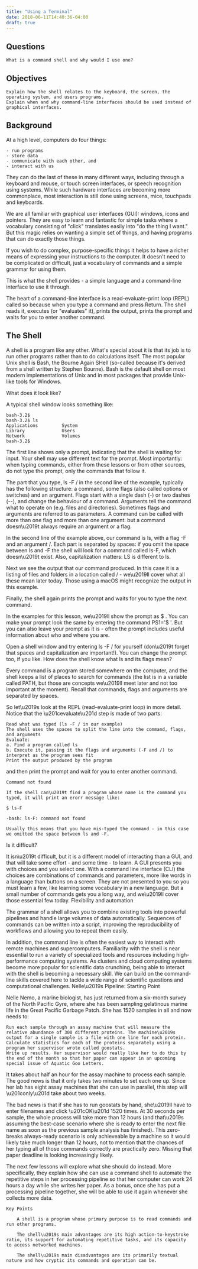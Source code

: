 ```yaml
---
title: "Using a Terminal"
date: 2018-06-11T14:40:36-04:00
draft: true
---
```


Questions
---------
    What is a command shell and why would I use one?

Objectives
----------
    Explain how the shell relates to the keyboard, the screen, the operating system, and users programs.
    Explain when and why command-line interfaces should be used instead of graphical interfaces.

Background
----------
At a high level, computers do four things:

    - run programs
    - store data
    - communicate with each other, and
    - interact with us

They can do the last of these in many different ways, including through a keyboard and mouse, or touch screen interfaces, or speech recognition using systems. While such hardware interfaces are becoming more commonplace, most interaction is still done using screens, mice, touchpads and keyboards.

We are all familiar with graphical user interfaces (GUI): windows, icons and pointers. They are easy to learn and fantastic for simple tasks where a vocabulary consisting of "click" translates easily into "do the thing I want." But this magic relies on wanting a simple set of things, and having programs that can do exactly those things.

If you wish to do complex, purpose-specific things it helps to have a richer means of expressing your instructions to the computer. It doesn't need to be complicated or difficult, just a vocabulary of commands and a simple grammar for using them.

This is what the shell provides - a simple language and a command-line interface to use it through.

The heart of a command-line interface is a read-evaluate-print loop (REPL) called so because when you type a command and press Return. The shell reads it, executes (or "evaluates" it), prints the output, prints the prompt and waits for you to enter another command.

The Shell
---------

A shell is a program like any other. What's special about it is that its job is to run other programs rather than to do calculations itself. The most popular Unix shell is Bash, the Bourne Again SHell (so-called because it's derived from a shell written by Stephen Bourne). Bash is the default shell on most modern implementations of Unix and in most packages that provide Unix-like tools for Windows.

What does it look like?

A typical shell window looks something like:

    bash-3.2$ 
    bash-3.2$ ls 
    Applications         System
    Library              Users
    Network              Volumes
    bash-3.2$ 

The first line shows only a prompt, indicating that the shell is waiting for input. Your shell may use different text for the prompt. Most importantly: when typing commands, either from these lessons or from other sources, do not type the prompt, only the commands that follow it.

The part that you type, ls -F / in the second line of the example, typically has the following structure: a command, some flags (also called options or switches) and an argument. Flags start with a single dash (-) or two dashes (--), and change the behaviour of a command. Arguments tell the command what to operate on (e.g. files and directories). Sometimes flags and arguments are referred to as parameters. A command can be called with more than one flag and more than one argument: but a command doesn\u2019t always require an argument or a flag.

In the second line of the example above, our command is ls, with a flag -F and an argument /. Each part is separated by spaces: if you omit the space between ls and -F the shell will look for a command called ls-F, which doesn\u2019t exist. Also, capitalization matters: LS is different to ls.

Next we see the output that our command produced. In this case it is a listing of files and folders in a location called / - we\u2019ll cover what all these mean later today. Those using a macOS might recognize the output in this example.

Finally, the shell again prints the prompt and waits for you to type the next command.

In the examples for this lesson, we\u2019ll show the prompt as $ . You can make your prompt look the same by entering the command PS1='$ '. But you can also leave your prompt as it is - often the prompt includes useful information about who and where you are.

Open a shell window and try entering ls -F / for yourself (don\u2019t forget that spaces and capitalization are important!). You can change the prompt too, if you like.
How does the shell know what ls and its flags mean?

Every command is a program stored somewhere on the computer, and the shell keeps a list of places to search for commands (the list is in a variable called PATH, but those are concepts we\u2019ll meet later and not too important at the moment). Recall that commands, flags and arguments are separated by spaces.

So let\u2019s look at the REPL (read-evaluate-print loop) in more detail. Notice that the \u201cevaluate\u201d step is made of two parts:

    Read what was typed (ls -F / in our example)
    The shell uses the spaces to split the line into the command, flags, and arguments
    Evaluate:
    a. Find a program called ls
    b. Execute it, passing it the flags and arguments (-F and /) to interpret as the program sees fit
    Print the output produced by the program

and then print the prompt and wait for you to enter another command.

    Command not found

    If the shell can\u2019t find a program whose name is the command you typed, it will print an erorr message like:

    $ ls-F

    -bash: ls-F: command not found

    Usually this means that you have mis-typed the command - in this case we omitted the space between ls and -F.

Is it difficult?

It isn\u2019t difficult, but it is a different model of interacting than a GUI, and that will take some effort - and some time - to learn. A GUI presents you with choices and you select one. With a command line interface (CLI) the choices are combinations of commands and parameters, more like words in a language than buttons on a screen. They are not presented to you so you must learn a few, like learning some vocabulary in a new language. But a small number of commands gets you a long way, and we\u2019ll cover those essential few today.
Flexibility and automation

The grammar of a shell allows you to combine existing tools into powerful pipelines and handle large volumes of data automatically. Sequences of commands can be written into a script, improving the reproducibility of workflows and allowing you to repeat them easily.

In addition, the command line is often the easiest way to interact with remote machines and supercomputers. Familiarity with the shell is near essential to run a variety of specialized tools and resources including high-performance computing systems. As clusters and cloud computing systems become more popular for scientific data crunching, being able to interact with the shell is becoming a necessary skill. We can build on the command-line skills covered here to tackle a wide range of scientific questions and computational challenges.
Nelle\u2019s Pipeline: Starting Point

Nelle Nemo, a marine biologist, has just returned from a six-month survey of the North Pacific Gyre, where she has been sampling gelatinous marine life in the Great Pacific Garbage Patch. She has 1520 samples in all and now needs to:

    Run each sample through an assay machine that will measure the relative abundance of 300 different proteins. The machine\u2019s output for a single sample is a file with one line for each protein.
    Calculate statistics for each of the proteins separately using a program her supervisor wrote called goostats.
    Write up results. Her supervisor would really like her to do this by the end of the month so that her paper can appear in an upcoming special issue of Aquatic Goo Letters.

It takes about half an hour for the assay machine to process each sample. The good news is that it only takes two minutes to set each one up. Since her lab has eight assay machines that she can use in parallel, this step will \u201conly\u201d take about two weeks.

The bad news is that if she has to run goostats by hand, she\u2019ll have to enter filenames and click \u201cOK\u201d 1520 times. At 30 seconds per sample, the whole process will take more than 12 hours (and that\u2019s assuming the best-case scenario where she is ready to enter the next file name as soon as the previous sample analysis has finished). This zero-breaks always-ready scenario is only achieveable by a machine so it would likely take much longer than 12 hours, not to mention that the chances of her typing all of those commands correctly are practically zero. Missing that paper deadline is looking increasingly likely.

The next few lessons will explore what she should do instead. More specifically, they explain how she can use a command shell to automate the repetitive steps in her processing pipeline so that her computer can work 24 hours a day while she writes her paper. As a bonus, once she has put a processing pipeline together, she will be able to use it again whenever she collects more data.

    Key Points

        A shell is a program whose primary purpose is to read commands and run other programs.

        The shell\u2019s main advantages are its high action-to-keystroke ratio, its support for automating repetitive tasks, and its capacity to access networked machines.

        The shell\u2019s main disadvantages are its primarily textual nature and how cryptic its commands and operation can be.


